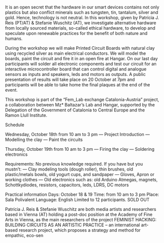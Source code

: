 It is an open secret that the hardware in our smart devices contains not only plastics but also conflict minerals such as tungsten, tin, tantalum, silver and gold. Hence, technology is not neutral. In this workshop, given by Patrícia J. Reis (PT/AT) & Stefanie Wuschitz (AT), we investigate alternative hardware from locally sourced materials, so-called ethical hardware, to develop and speculate upon renewable practices for the benefit of both nature and humans.

During the workshop we will make Printed Circuit Boards with natural clay using recycled silver as main electrical conductors. We will model the boards, paint the circuit and fire it in an open fire at Hangar. On our last day participants will solder all electronic components and test our circuit for an interactive microcontroller board that can control digital and analogue sensors as inputs and speakers, leds and motors as outputs. A public presentation of results will take place on 20 October at 7pm and participants will be able to take home the final plaques at the end of the event.

This workshop is part of the “Fem_Lab exchange Catalonia-Austria” project, a collaboration between Mz* Baltazar’s Lab and Hangar, supported by the Delegation of the Government of Catalonia to Central Europe and the Ramon Llull Institute.

Schedule

Wednesday, October 18th from 10 am to 3 pm
— Project Introduction
— Modelling the clay
— Paint the circuits

Thursday, October 19th from 10 am to 3 pm
— Firing the clay
— Soldering electronics

Requirements: No previous knowledge required.
If you have but you mustn’t:
—  Clay modeling tools (dough roller), thin brushes, old plastic/metals bowls, old yogurt cups, and sandpaper
—  Gloves, Apron or working clothes
—  Old electronics such as: old Arduino Atmegas, magnets, Schottkydiodes, resistors, capacitors, leds, LDRS, DC motors

Practical information
Days: October 18 & 19
Time: from 10 am to 3 pm
Place: Sala Polivalent
Language: English
Limited to 12 participants.
SOLD OUT

Patrícia J. Reis & Stefanie Wuschitz are both media artists and researchers based in Vienna (AT) holding a post-doc position at the Academy of Fine Arts in Vienna, as the main researchers of the project FEMINIST HACKING: BUILDING CIRCUITS AS AN ARTISTIC PRACTICE – an international art-based research project, which proposes a strategy and method for empathic, eco-sen
